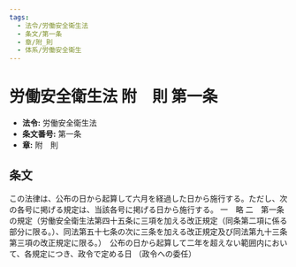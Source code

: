 ```yaml
---
tags:
  - 法令/労働安全衛生法
  - 条文/第一条
  - 章/附_則
  - 体系/労働安全衛生
---
```

# 労働安全衛生法 附　則 第一条

- **法令:** 労働安全衛生法
- **条文番号:** 第一条
- **章:** 附　則

## 条文
この法律は、公布の日から起算して六月を経過した日から施行する。ただし、次の各号に掲げる規定は、当該各号に掲げる日から施行する。
一　略
二　第一条の規定（労働安全衛生法第四十五条に三項を加える改正規定（同条第二項に係る部分に限る。）、同法第五十七条の次に三条を加える改正規定及び同法第九十三条第三項の改正規定に限る。）　公布の日から起算して二年を超えない範囲内において、各規定につき、政令で定める日
（政令への委任）

